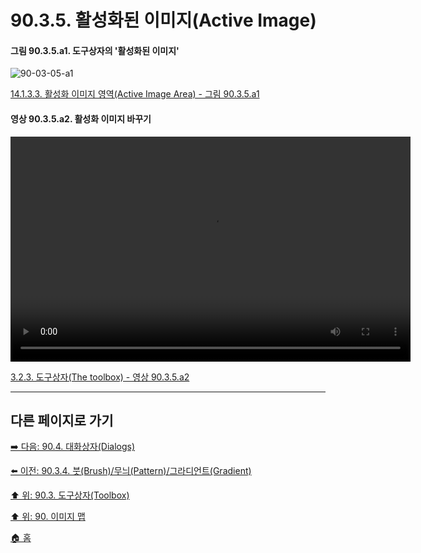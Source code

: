 # 90.3.5. 활성화된 이미지(Active Image)

<a id="90-03-05-a1"></a>

#### 그림 90.3.5.a1. 도구상자의 '활성화된 이미지'
![90-03-05-a1](https://github.com/wonder13662/gimp/assets/15767104/4c133414-8d70-422d-86ab-fdda83f0eaa8)

[14.1.3.3. 활성화 이미지 영역(Active Image Area) - 그림 90.3.5.a1](./14-01-03-03-active_image_area.md#90-03-05-a1)

<a id="90-03-05-a2"></a>

#### 영상 90.3.5.a2. 활성화 이미지 바꾸기
<video controls="controls" width="640" height="360" src="https://github.com/wonder13662/gimp/assets/15767104/2954d835-ff30-460a-b9b2-302a4411ff4f"></video>

[3.2.3. 도구상자(The toolbox) - 영상 90.3.5.a2](./03-02-03-the-toolbox.md#90-03-05-a2)

***

## 다른 페이지로 가기
[➡️ 다음: 90.4. 대화상자(Dialogs)](./90-04-0000-dialogs.md)

[⬅️ 이전: 90.3.4. 붓(Brush)/무늬(Pattern)/그라디언트(Gradient)](./90-03-04-brush_n_pattern_n_gradient.md)

[⬆️ 위: 90.3. 도구상자(Toolbox)](./90-03-00-toolbox.md)

[⬆️ 위: 90. 이미지 맵](./90-00-image-map.md)

[🏠 홈](./00-home.md)
